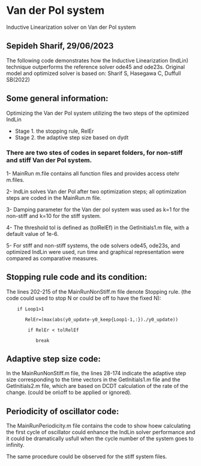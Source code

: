 # Van der Pol system
Inductive Linearization solver on Van der Pol system

## Sepideh Sharif, 29/06/2023

The following code demonstrates how the Inductive Linearization (IndLin) technique outperforms the reference solver ode45 and ode23s.
 Original model and optimized solver is based on:
 Sharif S, Hasegawa C, Duffull SB(2022)

##  Some general information:

 Optimizing the Van der Pol system utilizing the two steps of the optimized IndLin
- Stage 1. the stopping rule, RelEr
- Stage 2. the adaptive step size based on dydt


### There are two stes of codes in separet folders, for non-stiff and stiff Van der Pol system.

1- MainRun m.file contains all function files and provides access otehr m.files.

2- IndLin solves Van der Pol after two optimization steps; all optimization steps are coded in the MainRun.m file.

3- Damping parameter for the Van der pol system was used as k=1 for the non-stiff and k=10 for the stiff system.

4- The threshold tol is defined as (tolRelEf) in the GetInitials1.m file, with a default value of 1e-6.

5- For stiff and non-stiff systems, the ode solvers ode45, ode23s, and optimized IndLin were used, run time and graphical representation were compared as comparative measures.


## Stopping rule code and its condition:

The lines 202-215 of the MainRunNonStiff.m file denote Stopping rule. (the code could used to stop N or could be off to have the fixed N):

        if Loop1>1
 
           RelEr=(max(abs(y0_update-y0_keep{Loop1-1,:})./y0_update))
        
            if RelEr < tolRelEf
            
               break


## Adaptive step size code:

In the MainRunNonStiff.m file, the lines 28-174 indicate the adaptive step size corresponding to the time vectors in the GetInitials1.m file and the GetInitials2.m file, which are based on DCDT calculation of the rate of the change. (could be on\off to be applied or ignored).

## Periodicity of oscillator code:

The MainRunPeriodicity.m file contains the code to show hoew calculating the first cycle of oscillator could enhance the IndLin solver performance and it could be dramatically usfull when the cycle number of the system goes to infinity.

The same procedure could be observed for the stiff system files.

